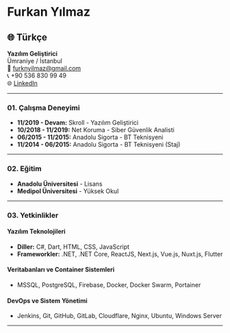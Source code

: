 # Furkan Yılmaz

## 🌐 Türkçe

**Yazılım Geliştirici**  
Ümraniye / İstanbul  
📧 furknyilmaz@gmail.com  
📞 +90 536 830 99 49  
🌐 [LinkedIn](https://www.linkedin.com/in/furrknyilmaz/)  

---

### 01. Çalışma Deneyimi

- **11/2019 - Devam:** Skroll - Yazılım Geliştirici  
- **10/2018 - 11/2019:** Net Koruma - Siber Güvenlik Analisti  
- **06/2015 - 11/2015:** Anadolu Sigorta - BT Teknisyeni  
- **11/2014 - 06/2015:** Anadolu Sigorta - BT Teknisyeni (Staj)  

---

### 02. Eğitim

- **Anadolu Üniversitesi** - Lisans  
- **Medipol Üniversitesi** - Yüksek Okul  

---

### 03. Yetkinlikler

#### Yazılım Teknolojileri
- **Diller:** C#, Dart, HTML, CSS, JavaScript  
- **Frameworkler:** .NET, .NET Core, ReactJS, Next.js, Vue.js, Nuxt.js, Flutter  

#### Veritabanları ve Container Sistemleri
- MSSQL, PostgreSQL, Firebase, Docker, Docker Swarm, Portainer  

#### DevOps ve Sistem Yönetimi
- Jenkins, Git, GitHub, GitLab, Cloudflare, Nginx, Ubuntu, Windows Server  

---
